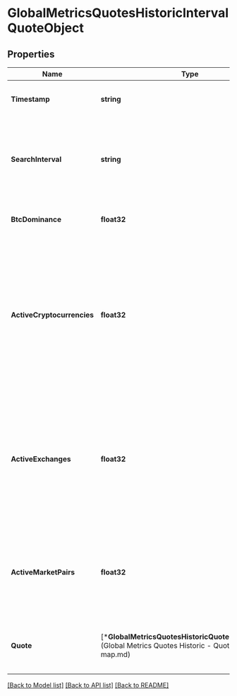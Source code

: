 # GlobalMetricsQuotesHistoricIntervalQuoteObject

## Properties
Name | Type | Description | Notes
------------ | ------------- | ------------- | -------------
**Timestamp** | **string** | Timestamp (ISO 8601) of when this historical quote was recorded. | [default to null]
**SearchInterval** | **string** | The interval timestamp for the search period that this historical quote was located against. *This field is only returned if requested through the &#x60;aux&#x60; request parameter.* | [optional] [default to null]
**BtcDominance** | **float32** | Percent of BTC market dominance by marketcap at this interval. | [default to null]
**ActiveCryptocurrencies** | **float32** | Number of active cryptocurrencies tracked by CoinMarketCap at the given point in time. This includes all cryptocurrencies with a &#x60;listing_status&#x60; of \&quot;active\&quot; or \&quot;untracked\&quot; as returned from our /cryptocurrency/map call. *Note: This field is only available after 2019-05-10 and will return &#x60;null&#x60; prior to that time.* | [default to null]
**ActiveExchanges** | **float32** | Number of active exchanges tracked by CoinMarketCap at the given point in time. This includes all exchanges with a &#x60;listing_status&#x60; of \&quot;active\&quot; or \&quot;untracked\&quot; as returned by our /exchange/map call. *Note: This field is only available after 2019-06-18 and will return &#x60;null&#x60; prior to that time.* | [default to null]
**ActiveMarketPairs** | **float32** | Number of active market pairs tracked by CoinMarketCap across all exchanges at the given point in time. *Note: This field is only available after 2019-05-10 and will return &#x60;null&#x60; prior to that time.* | [default to null]
**Quote** | [***GlobalMetricsQuotesHistoricQuoteCurrencyMap**](Global Metrics Quotes Historic - Quote currency map.md) | An object containing market data for this interval by currency option. The default currency mapped is USD. | [default to null]

[[Back to Model list]](../README.md#documentation-for-models) [[Back to API list]](../README.md#documentation-for-api-endpoints) [[Back to README]](../README.md)


